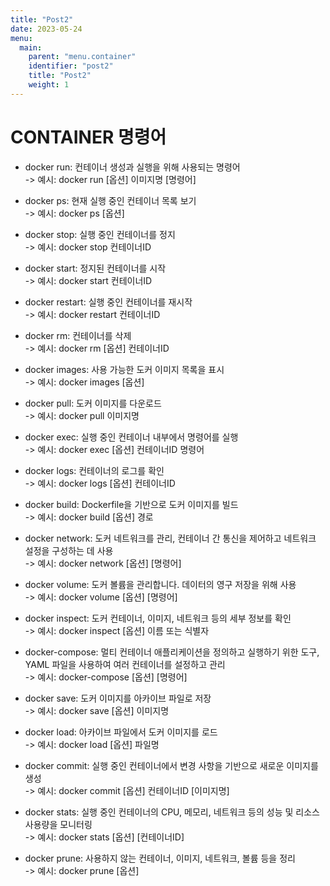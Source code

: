 ```yaml
---
title: "Post2"
date: 2023-05-24
menu:
  main:
    parent: "menu.container"
    identifier: "post2"
    title: "Post2"
    weight: 1
---
```



# CONTAINER 명령어
- docker run: 컨테이너 생성과 실행을 위해 사용되는 명령어   
-> 예시: docker run [옵션] 이미지명 [명령어]

- docker ps: 현재 실행 중인 컨테이너 목록 보기   
-> 예시: docker ps [옵션]

- docker stop: 실행 중인 컨테이너를 정지   
-> 예시: docker stop 컨테이너ID

- docker start: 정지된 컨테이너를 시작    
-> 예시: docker start 컨테이너ID

- docker restart: 실행 중인 컨테이너를 재시작   
-> 예시: docker restart 컨테이너ID

- docker rm: 컨테이너를 삭제   
-> 예시: docker rm [옵션] 컨테이너ID

- docker images: 사용 가능한 도커 이미지 목록을 표시   
-> 예시: docker images [옵션]

- docker pull: 도커 이미지를 다운로드   
-> 예시: docker pull 이미지명

- docker exec: 실행 중인 컨테이너 내부에서 명령어를 실행   
-> 예시: docker exec [옵션] 컨테이너ID 명령어

- docker logs: 컨테이너의 로그를 확인   
-> 예시: docker logs [옵션] 컨테이너ID

- docker build: Dockerfile을 기반으로 도커 이미지를 빌드   
-> 예시: docker build [옵션] 경로

- docker network: 도커 네트워크를 관리, 컨테이너 간 통신을 제어하고 네트워크 설정을 구성하는 데 사용   
-> 예시: docker network [옵션] [명령어]

- docker volume: 도커 볼륨을 관리합니다. 데이터의 영구 저장을 위해 사용   
-> 예시: docker volume [옵션] [명령어]

- docker inspect: 도커 컨테이너, 이미지, 네트워크 등의 세부 정보를 확인   
-> 예시: docker inspect [옵션] 이름 또는 식별자

- docker-compose: 멀티 컨테이너 애플리케이션을 정의하고 실행하기 위한 도구, YAML 파일을 사용하여 여러 컨테이너를 설정하고 관리   
-> 예시: docker-compose [옵션] [명령어]

- docker save: 도커 이미지를 아카이브 파일로 저장   
-> 예시: docker save [옵션] 이미지명

- docker load: 아카이브 파일에서 도커 이미지를 로드   
-> 예시: docker load [옵션] 파일명

- docker commit: 실행 중인 컨테이너에서 변경 사항을 기반으로 새로운 이미지를 생성   
-> 예시: docker commit [옵션] 컨테이너ID [이미지명]

- docker stats: 실행 중인 컨테이너의 CPU, 메모리, 네트워크 등의 성능 및 리소스 사용량을 모니터링   
-> 예시: docker stats [옵션] [컨테이너ID]

- docker prune: 사용하지 않는 컨테이너, 이미지, 네트워크, 볼륨 등을 정리   
-> 예시: docker prune [옵션]
